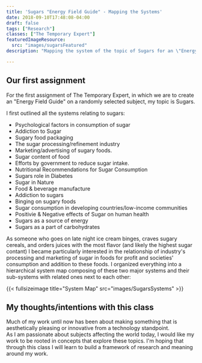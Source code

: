 ```yaml
---
title: 'Sugars "Energy Field Guide" - Mapping the Systems'
date: 2018-09-10T17:48:08-04:00
draft: false
tags: ["Research"]
classes: ["The Temporary Expert"]
featuredImageResource:
  src: "images/sugarsFeatured"
description: "Mapping the system of the topic of Sugars for an \"Energy Field Guide\" - our first assignment for the Temporary Expert."

---
```


## Our first assignment

For the first assignment of The Temporary Expert, in which we are to create an "Energy Field Guide" 
on a randomly selected subject, my topic is Sugars.

I first outlined all the systems relating to sugars:

* Psychological factors in consumption of sugar
* Addiction to Sugar
* Sugary food packaging
* The sugar processing/refinement industry
* Marketing/advertising of sugary foods.
* Sugar content of food
* Efforts by government to reduce sugar intake.
* Nutritional Recommendations for Sugar Consumption
* Sugars role in Diabetes
* Sugar in Nature
* Food & beverage manufacture
* Addiction to sugars
* Binging on sugary foods
* Sugar consumption in developing countries/low-income communities
* Positivie & Negative effects of Sugar on human health
* Sugars as a source of energy
* Sugars as a part of carbohydrates

As someone who goes on late night ice cream binges, craves sugary cereals, and orders juices with the most flavor (and likely the highest sugar contant)
I became particularly interested in the relationship of industry's processing and marketing of sugar in foods for profit
and societies' consumption and addition to these foods. I organized everything into a hierarchical system map
composing of these two major systems and their sub-systems with related ones next to each other:

{{< fullsizeimage title="System Map" src="images/SugarsSystems" >}}

## My thoughts/intentions with this class

Much of my work until now has been about making something that is aesthetically pleasing or innovative from a technology standpoint.  
As I am passionate about subjects affecting the world today, I would like my work to be rooted in concepts that explore these topics.
I'm hoping that through this class I will learn to build a framework of research and meaning around my work.
